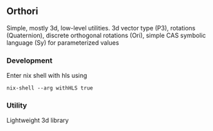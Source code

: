 ## Orthori
Simple, mostly 3d, low-level utilities.
3d vector type (P3), rotations (Quaternion), discrete orthogonal rotations (Ori), simple CAS symbolic language (Sy) for parameterized values

### Development

Enter nix shell with hls using
```
nix-shell --arg withHLS true
```

### Utility

Lightweight 3d library
